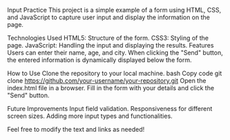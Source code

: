 Input Practice
This project is a simple example of a form using HTML, CSS, and JavaScript to capture user input and display the information on the page.

Technologies Used
HTML5: Structure of the form.
CSS3: Styling of the page.
JavaScript: Handling the input and displaying the results.
Features
Users can enter their name, age, and city.
When clicking the "Send" button, the entered information is dynamically displayed below the form.

How to Use
Clone the repository to your local machine.
bash
Copy code
git clone https://github.com/your-username/your-repository.git
Open the index.html file in a browser.
Fill in the form with your details and click the "Send" button.

Future Improvements
Input field validation.
Responsiveness for different screen sizes.
Adding more input types and functionalities.

Feel free to modify the text and links as needed!









